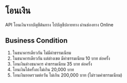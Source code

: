 # โอนเงิน
API โอนเงินจากบัญชีต้นทาง ไปบัญชีปลายทาง ผ่านช่องทาง Online 

## Business Condition
1. ในธนาคารเดียวกัน ไม่มีค่าธรรมเนียม
2. ในธนาคารเดียวกัน แต่ต่างเขต  มีค่าธรรมเนียม 10 บาท ต่อครั้ง
3. โอนเงินต่างธนาคาร ค่าธรรมเนียม 35 บาท ต่อครั้ง
4. โอนเงินได้ครั้งละไม่เกิน 20,000 บาท
5. โอนเงินยอดรวมต่อวัน ไม่เกิน 200,000 บาท (ไม่รวมค่าธรรมเนียม)

